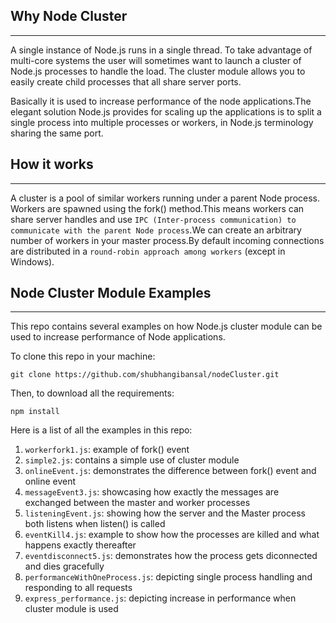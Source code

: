 ## Why Node Cluster
-------------------------------

A single instance of Node.js runs in a single thread. To take advantage of multi-core systems the user will sometimes want to launch a cluster of Node.js processes to handle the load.
The cluster module allows you to easily create child processes that all share server ports.


Basically it is used to increase performance of the node applications.The elegant solution Node.js provides for scaling up the applications is to split a single process into multiple processes or workers, in Node.js terminology sharing the same port.

## How it works
-------------------------------

A cluster is a pool of similar workers running under a parent Node process. Workers are spawned using the fork() method.This means workers can share server handles and use `IPC (Inter-process communication) to communicate with the parent Node process`.We can create an arbitrary number of workers in your master process.By default incoming connections are distributed in a `round-robin approach among workers` (except in Windows). 	


## Node Cluster Module Examples
-------------------------------

This repo contains several examples on how Node.js cluster module can be used to increase performance of Node applications.

To clone this repo in your machine:

```
git clone https://github.com/shubhangibansal/nodeCluster.git
```

Then, to download all the requirements:

```
npm install
```

Here is a list of all the examples in this repo:

1. `workerfork1.js`: example of fork() event
2. `simple2.js`: contains a simple use of cluster module
3. `onlineEvent.js`: demonstrates the difference between fork() event and online event
4. `messageEvent3.js`: showcasing how exactly the messages are exchanged between the master and worker processes
5. `listeningEvent.js`: showing how the server and the Master process both listens when listen() is called
6. `eventKill4.js`:  example to show how the processes are killed and what happens exactly thereafter
7. `eventdisconnect5.js`: demonstrates how the process gets diconnected and dies gracefully
8. `performanceWithOneProcess.js`: depicting single process handling and responding to all requests
9. `express_performance.js`: depicting increase in performance when cluster module is used
